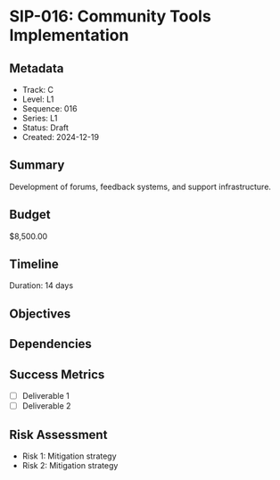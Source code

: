 # SIP-016: Community Tools Implementation

## Metadata
- Track: C
- Level: L1
- Sequence: 016
- Series: L1
- Status: Draft
- Created: 2024-12-19

## Summary
Development of forums, feedback systems, and support infrastructure.

## Budget
$8,500.00

## Timeline
Duration: 14 days

## Objectives

## Dependencies

## Success Metrics
- [ ] Deliverable 1
- [ ] Deliverable 2

## Risk Assessment
- Risk 1: Mitigation strategy
- Risk 2: Mitigation strategy